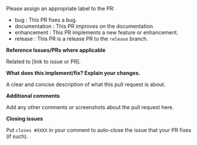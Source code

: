 Please assign an appropriate label to the PR:
- bug : This PR fixes a bug.
- documentation : This PR improves on the documentation.
- enhancement : This PR implements a new feature or enhancement.
- release : This PR is a release PR to the `release` branch.

**Reference Issues/PRs where applicable**

Related to [link to issue or PR].

**What does this implement/fix? Explain your changes.**

A clear and concise description of what this pull request is about.

**Additional comments**

Add any other comments or screenshots about the pull request here.

**Closing issues**

Put `closes #XXXX` in your comment to auto-close the issue that your PR fixes (if such).
